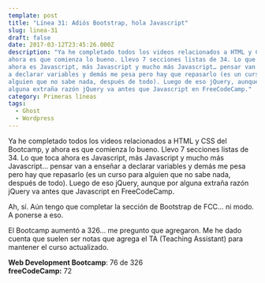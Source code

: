 ```yaml
---
template: post
title: "Línea 31: Adiós Bootstrap, hola Javascript"
slug: linea-31
draft: false
date: 2017-03-12T23:45:26.000Z
description: "Ya he completado todos los videos relacionados a HTML y CSS del Bootcamp, y
ahora es que comienza lo bueno. Llevo 7 secciones listas de 34. Lo que toca
ahora es Javascript, más Javascript y mucho más Javascript… pensar van a enseñar
a declarar variables y demás me pesa pero hay que repasarlo (es un curso para
alguien que no sabe nada, después de todo). Luego de eso jQuery, aunque por
alguna extraña razón jQuery va antes que Javascript en FreeCodeCamp."
category: Primeras líneas
tags:
  - Ghost
  - Wordpress
---
```

Ya he completado todos los videos relacionados a HTML y CSS del Bootcamp, y ahora es que comienza lo bueno. Llevo 7 secciones listas de 34. Lo que toca ahora es Javascript, más Javascript y mucho más Javascript… pensar van a enseñar a declarar variables y demás me pesa pero hay que repasarlo (es un curso para alguien que no sabe nada, después de todo). Luego de eso jQuery, aunque por alguna extraña razón jQuery va antes que Javascript en FreeCodeCamp.

 Ah, sí. Aún tengo que completar la sección de Bootstrap de FCC… ni modo. A ponerse a eso.

 El Bootcamp aumentó a 326… me pregunto que agregaron. Me he dado cuenta que suelen ser notas que agrega el TA (Teaching Assistant) para mantener el curso actualizado.

 **Web Development Bootcamp**: 76 de 326  
 **freeCodeCamp:** 72

 